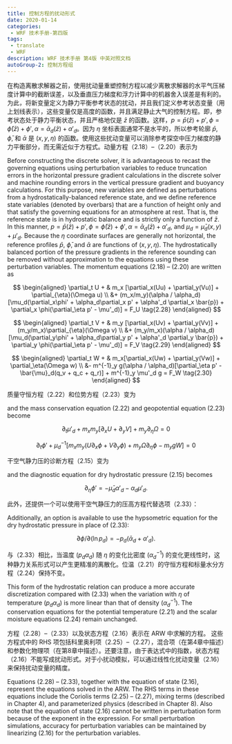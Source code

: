 ```yaml
---
title: 控制方程的扰动形式
date: 2020-01-14
categories:
 - WRF 技术手册-第四版
tags:
 - translate
 - WRF
description: WRF 技术手册 第4版 中英对照文档
autoGroup-2: 控制方程组
---
```


在构造离散求解器之前，使用扰动量重塑控制方程以减少离散求解器的水平气压梯度计算中的截断误差，以及垂直压力梯度和浮力计算中的机器舍入误差是有利的。为此，将新变量定义为静力平衡参考状态的扰动，并且我们定义参考状态变量（用上划线表示），这些变量仅是高度的函数，并且满足静止大气的控制方程。即，参考状态处于静力平衡状态，并且严格地仅是 $\bar{z}$ 的函数。这样，$p = \bar{p}(\bar{z}) + p', \phi = \bar{\phi}(\bar{z}) + \phi', \alpha = \bar{\alpha}_d(\bar{z}) + \alpha'_d$。因为 $\eta$ 坐标表面通常不是水平的，所以参考轮廓 $\bar{p}$, $\bar{\phi}$, 和 $\bar{\alpha}$ 是 $(x,y,\eta)$ 的函数。使用这些扰动变量可以消除参考探空中压力梯度的静力平衡部分，而无需近似于方程式。动量方程（2.18）–（2.20）表示为

Before constructing the discrete solver, it is advantageous to recast the governing equations using perturbation variables to reduce truncation errors in the horizontal pressure gradient calculations in the discrete solver and machine rounding errors in the vertical pressure gradient and buoyancy calculations. For this purpose, new variables are defined as perturbations from a hydrostatically-balanced reference state, and we define reference state variables (denoted by overbars) that are a function of height only and that satisfy the governing equations for an atmosphere at rest. That is, the reference state is in hydrostatic balance and is strictly only a function of $\bar{z}$. In this manner, $p = \bar{p}(\bar{z}) + p', \phi = \bar{\phi}(\bar{z}) + \phi', \alpha = \bar{\alpha}_d(\bar{z}) + \alpha'_d$, and $\mu_d = \bar{\mu}_d(x,y) + \mu'_d$. Because the $\eta$ coordinate surfaces are generally not horizontal, the reference profiles $\bar{p}$, $\bar{\phi}$, and $\bar{\alpha}$ are functions of $(x,y,\eta)$. The hydrostatically balanced portion of the pressure gradients in the reference sounding can be removed without approximation to the equations using these perturbation variables. The momentum equations (2.18) – (2.20) are written as

$$
\begin{aligned}
\partial_t U + & m_x [\partial_x(Uu) + \partial_y(Vu)] + \partial_{\eta}(\Omega u) \\
&+ (m_x/m_y)(\alpha / \alpha_d)[\mu_d(\partial_x\phi' + \alpha_d\partial_x p' + \alpha'_d \partial_x \bar{p}) + \partial_x \phi(\partial_\eta p' - \mu'_d)] = F_U \tag{2.28}
\end{aligned}
$$

$$
\begin{aligned}
\partial_t V + & m_y [\partial_x(Uv) + \partial_y(Vv)] + (m_y/m_x)\partial_{\eta}(\Omega v) \\
&+ (m_y/m_x)(\alpha / \alpha_d)[\mu_d(\partial_y\phi' + \alpha_d\partial_y p' + \alpha'_d \partial_y \bar{p}) + \partial_y \phi(\partial_\eta p' - \mu'_d)] = F_V \tag{2.29}
\end{aligned}
$$

$$
\begin{aligned}
\partial_t W + & m_x[\partial_x(Uw) + \partial_y(Vw)] + \partial_\eta(\Omega w) \\
&- m^{-1}_y g(\alpha / \alpha_d)[\partial_\eta p' - \bar{\mu}_d(q_v + q_c + q_r)] + m^{-1}_y \mu'_d g = F_W \tag{2.30}
\end{aligned}
$$

质量守恒方程（2.22）和位势方程（2.23）变为

and the mass conservation equation (2.22) and geopotential equation (2.23) become

$$\partial_t \mu'_d + m_x m_y[\partial_x U + \partial_y V] + m_y\partial_\eta \Omega = 0 \tag{2.31} $$

$$\partial_t \phi' + \mu^{-1}_d [m_x m_y(U\partial_x \phi + V\partial_y \phi) + m_y\Omega\partial_\eta \phi - m_ygW] = 0 \tag{2.32} $$

干空气静力压的诊断方程（2.15）变为

and the diagnostic equation for dry hydrostatic pressure (2.15) becomes

$$\partial_\eta \phi' = - \bar{\mu}_d \alpha'_d - \alpha_d \mu'_d. \tag{2.33} $$

此外，还提供一个可以使用干空气静压力的压高方程代替选项（2.33）：

Additionally, an option is available to use the hypsometric equation for the dry hydrostatic pressure in place of (2.33):

$$\partial\phi / \partial(\ln{p_d}) = -p_d(\bar{\alpha}_d + \alpha'_d). \tag{2.34} $$

与（2.33）相比，当温度 $(p_d \alpha_d)$ 随 $\eta$ 的变化比密度 $(\alpha^{-1}_d)$ 的变化更线性时，这种静力关系形式可以产生更精准的离散化。位温（2.21）的守恒方程和标量水分方程（2.24）保持不变。

This form of the hydrostatic relation can produce a more accurate discretization compared with (2.33) when the variation with $\eta$ of temperature $(p_d \alpha_d)$ is more linear than that of density $(\alpha^{-1}_d)$. The conservation equations for the potential temperature (2.21) and the scalar moisture equations (2.24) remain unchanged.

方程（2.28）–（2.33）以及状态方程（2.16）表示在 ARW 中求解的方程。 这些方程式中的 RHS 项包括科里奥利项（2.25）–（2.27），混合项（在第4章中描述）和参数化物理项（在第8章中描述）。还要注意，由于表达式中的指数，状态方程（2.16）不能写成扰动形式。对于小扰动模拟，可以通过线性化扰动变量（2.16）来保持扰动变量的精度。

Equations (2.28) – (2.33), together with the equation of state (2.16), represent the equations solved in the ARW. The RHS terms in these equations include the Coriolis terms (2.25) – (2.27), mixing terms (described in Chapter 4), and parameterized physics (described in Chapter 8). Also note that the equation of state (2.16) cannot be written in perturbation form because of the exponent in the expression. For small perturbation simulations, accuracy for perturbation variables can be maintained by linearizing (2.16) for the perturbation variables.
